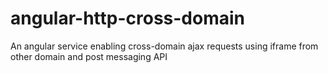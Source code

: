 # angular-http-cross-domain
An angular service enabling cross-domain ajax requests using iframe from other domain and post messaging API
